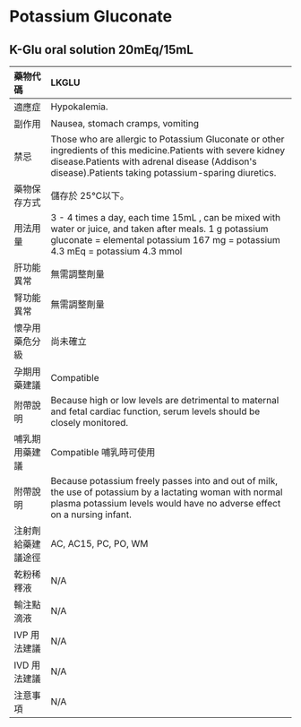 # Potassium Gluconate

## K-Glu oral solution 20mEq/15mL

| 藥物代碼 | LKGLU |
| :--- | :--- |
| 適應症 | Hypokalemia. |
| 副作用 | Nausea, stomach cramps, vomiting |
| 禁忌 | Those who are allergic to Potassium Gluconate or other ingredients of this medicine.Patients with severe kidney disease.Patients with adrenal disease \(Addison's disease\).Patients taking potassium-sparing diuretics. |
| 藥物保存方式 | 儲存於 25℃以下。 |
| 用法用量 | 3 - 4 times a day, each time 15mL , can be mixed with water or juice, and taken after meals. 1 g potassium gluconate = elemental potassium 167 mg = potassium 4.3 mEq = potassium 4.3 mmol |
| 肝功能異常 | 無需調整劑量 |
| 腎功能異常 | 無需調整劑量 |
| 懷孕用藥危分級 | 尚未確立 |
| 孕期用藥建議 | Compatible |
| 附帶說明 | Because high or low levels are detrimental to maternal and fetal cardiac function, serum levels should be closely monitored. |
| 哺乳期用藥建議 | Compatible 哺乳時可使用 |
| 附帶說明 | Because potassium freely passes into and out of milk, the use of potassium by a lactating woman with normal plasma potassium levels would have no adverse effect on a nursing infant. |
| 注射劑給藥建議途徑 | AC, AC15, PC, PO, WM |
| 乾粉稀釋液 | N/A |
| 輸注點滴液 | N/A |
| IVP 用法建議 | N/A |
| IVD 用法建議 | N/A |
| 注意事項 | N/A |

